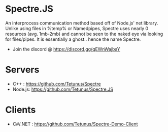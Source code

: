 # Spectre.JS
An interprocess communication method based off of Node.js' net library. Unlike using files in %temp% or Namedpipes, Spectre uses nearly 0 resources (avg. 1mb-2mb) and cannot be seen to the naked eye via looking for files/pipes. It is essentially a ghost.. hence the name Spectre.

- Join the discord @ https://discord.gg/qEWnWajbaY

# Servers

- C++ : https://github.com/Tetunus/Spectre
- Node.js: https://github.com/Tetunus/Spectre.JS

# Clients

- C#/.NET : https://github.com/Tetunus/Spectre-Demo-Client
